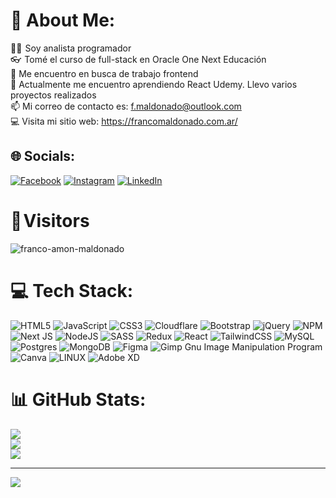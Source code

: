# 💫 About Me:
👨‍🎓  Soy analista programador<br>👓  Tomé el curso de full-stack en Oracle One Next Educación<br>🔭 Me encuentro en busca de trabajo frontend<br>🌱 Actualmente me encuentro aprendiendo React Udemy. Llevo varios proyectos realizados<br>📫 Mi correo de contacto es: f.maldonado@outlook.com<br>💻 Visita mi sitio web: https://francomaldonado.com.ar/<br>


## 🌐 Socials:
[![Facebook](https://img.shields.io/badge/Facebook-%231877F2.svg?logo=Facebook&logoColor=white)](https://facebook.com/https://www.facebook.com/frann.coo.1/) [![Instagram](https://img.shields.io/badge/Instagram-%23E4405F.svg?logo=Instagram&logoColor=white)](https://instagram.com/https://www.instagram.com/__francom/) [![LinkedIn](https://img.shields.io/badge/LinkedIn-%230077B5.svg?logo=linkedin&logoColor=white)](https://linkedin.com/in/https://www.linkedin.com/in/franco-maldonado-amon/) 

# 👀 Visitors

<p align="left"> <img src="https://komarev.com/ghpvc/?username=franco-amon-maldonado&label=Profile%20views&color=00a303&style=plastic" alt="franco-amon-maldonado" /> </p>

# 💻 Tech Stack:
![HTML5](https://img.shields.io/badge/html5-%23E34F26.svg?style=for-the-badge&logo=html5&logoColor=white) ![JavaScript](https://img.shields.io/badge/javascript-%23323330.svg?style=for-the-badge&logo=javascript&logoColor=%23F7DF1E) ![CSS3](https://img.shields.io/badge/css3-%231572B6.svg?style=for-the-badge&logo=css3&logoColor=white) ![Cloudflare](https://img.shields.io/badge/Cloudflare-F38020?style=for-the-badge&logo=Cloudflare&logoColor=white) ![Bootstrap](https://img.shields.io/badge/bootstrap-%23563D7C.svg?style=for-the-badge&logo=bootstrap&logoColor=white) ![jQuery](https://img.shields.io/badge/jquery-%230769AD.svg?style=for-the-badge&logo=jquery&logoColor=white) ![NPM](https://img.shields.io/badge/NPM-%23000000.svg?style=for-the-badge&logo=npm&logoColor=white) ![Next JS](https://img.shields.io/badge/Next-black?style=for-the-badge&logo=next.js&logoColor=white) ![NodeJS](https://img.shields.io/badge/node.js-6DA55F?style=for-the-badge&logo=node.js&logoColor=white) ![SASS](https://img.shields.io/badge/SASS-hotpink.svg?style=for-the-badge&logo=SASS&logoColor=white) ![Redux](https://img.shields.io/badge/redux-%23593d88.svg?style=for-the-badge&logo=redux&logoColor=white) ![React](https://img.shields.io/badge/react-%2320232a.svg?style=for-the-badge&logo=react&logoColor=%2361DAFB) ![TailwindCSS](https://img.shields.io/badge/tailwindcss-%2338B2AC.svg?style=for-the-badge&logo=tailwind-css&logoColor=white) ![MySQL](https://img.shields.io/badge/mysql-%2300f.svg?style=for-the-badge&logo=mysql&logoColor=white) ![Postgres](https://img.shields.io/badge/postgres-%23316192.svg?style=for-the-badge&logo=postgresql&logoColor=white) ![MongoDB](https://img.shields.io/badge/MongoDB-%234ea94b.svg?style=for-the-badge&logo=mongodb&logoColor=white) 	![Figma](https://img.shields.io/badge/figma-%23F24E1E.svg?style=for-the-badge&logo=figma&logoColor=white) ![Gimp Gnu Image Manipulation Program](https://img.shields.io/badge/Gimp-657D8B?style=for-the-badge&logo=gimp&logoColor=FFFFFF) ![Canva](https://img.shields.io/badge/Canva-%2300C4CC.svg?style=for-the-badge&logo=Canva&logoColor=white) ![LINUX](https://img.shields.io/badge/Linux-FCC624?style=for-the-badge&logo=linux&logoColor=black) ![Adobe XD](https://img.shields.io/badge/Adobe%20XD-470137?style=for-the-badge&logo=Adobe%20XD&logoColor=#FF61F6)
# 📊 GitHub Stats:
![](https://github-readme-stats.vercel.app/api?username=Franco-Amon-Maldonado&theme=radical&hide_border=true&include_all_commits=true&count_private=false)<br/>
![](https://github-readme-streak-stats.herokuapp.com/?user=Franco-Amon-Maldonado&theme=radical&hide_border=true)<br/>
![](https://github-readme-stats.vercel.app/api/top-langs/?username=Franco-Amon-Maldonado&theme=radical&hide_border=true&include_all_commits=true&count_private=false&layout=compact)

---
[![](https://visitcount.itsvg.in/api?id=Franco-Amon-Maldonado&icon=5&color=3)](https://visitcount.itsvg.in)

